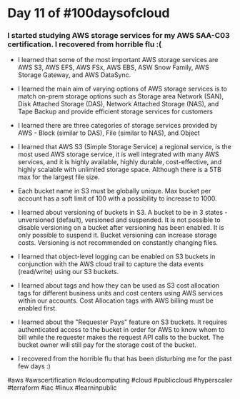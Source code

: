 # Day 11 of #100daysofcloud

### I started studying AWS storage services for my AWS SAA-C03 certification. I recovered from horrible flu :(

- I learned that some of the most important AWS storage services are AWS S3, AWS EFS, AWS FSx, AWS EBS, ASW Snow Family, AWS Storage Gateway, and AWS DataSync.

- I learned the main aim of varying options of AWS storage services is to match on-prem storage options such as Storage area Network (SAN), Disk Attached Storage (DAS), Network Attached Storage (NAS), and Tape Backup and provide efficient storage services for customers

- I learned there are three categories of storage services provided by AWS - Block (similar to DAS), File (similar to NAS), and Object

- I learned that AWS S3 (Simple Storage Service) a regional service, is the most used AWS storage service, it is well integrated with many AWS services, and it is highly available, highly durable, cost-effective, and highly scalable with unlimited storage space. Although there is a 5TB max for the largest file size.

- Each bucket name in S3 must be globally unique. Max bucket per account has a soft limit of 100 with a possibility to increase to 1000.

- I learned about versioning of buckets in S3. A bucket to be in 3 states - unversioned (default), versioned and suspended. It is not possible to disable versioning on a bucket after versioning has been enabled. It is only possible to suspend it. Bucket versioning can increase storage costs. Versioning is not recommended on constantly changing files.

- I learned that object-level logging can be enabled on S3 buckets in conjunction with the AWS cloud trail to capture the data events (read/write) using our S3 buckets.

- I learned about tags and how they can be used as S3 cost allocation tags for different business units and cost centers using AWS services within our accounts. Cost Allocation tags with AWS billing must be enabled first.

- I learned about the "Requester Pays" feature on S3 buckets. It requires authenticated access to the bucket in order for AWS to know whom to bill while the requester makes the request API calls to the bucket. The bucket owner will still pay for the storage cost of the bucket.

- I recovered from the horrible flu that has been disturbing me for the past few days :)

#aws #awscertification #cloudcomputing #cloud #publiccloud #hyperscaler #terraform #iac #linux #learninpublic
